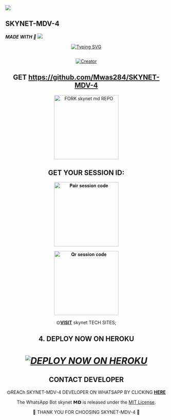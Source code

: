 <a><img src='https://i.imgur.com/LyHic3i.gif'/></a>
## SKYNET-MDV-4
   ***MADE WITH 💎***
<a><img src='https://i.imgur.com/LyHic3i.gif'/></a>

<div align="center">
<a href="https://git.io/typing-svg"><img src="https://readme-typing-svg.demolab.com?font=green+Ops+One&size=50&pause=1000&color=1BAFBAFF&center=true&width=910&height=100&lines=SKYNET-MDV-4;A+WHATSAPP+BOT;CREATED+BY+DARK+MWAS" alt="Typing SVG" /></a>
  </p>
<div align="center">
<p align="center">
  <a href="#"><img src="http://readme-typing-svg.herokuapp.com?color=d1fa02&center=true&vCenter=true&multiline=false&lines=SKYNET-MDV-4+RESPONDS+FAST" alt="">
</p>


</p>
<p align="center">
<a href="#"><img title="Creator" src="https://img.shields.io/badge/Creator-SKYNET TECH-green.svg?style=for-the-badge&logo=github"></a>
<p/>
<p align="center">

## GET https://github.com/Mwas284/SKYNET-MDV-4

<a href="https://github.com/Mwas284/SKYNET-MDV-4"><img src="https://img.shields.io/badge/Fork%20Beltahmd%20Repo-black" alt="FORK skynet md REPO" width="200"></a>

## GET YOUR SESSION ID: 

<a href="https://beltahmd-sessions-ce114587ed6a.herokuapp.com/pair"><img src="https://img.shields.io/badge/Pair%20session%20code-purple" alt="𝐏𝐚𝐢𝐫 𝐬𝐞𝐬𝐬𝐢𝐨𝐧 𝐜𝐨𝐝𝐞" width="200"></a>

<a href="https://beltah-pairing-code-b11a94d6c0f0.herokuapp.com/qr"><img src="https://img.shields.io/badge/QR%20session%20code-blue" alt="𝐐𝐫 𝐬𝐞𝐬𝐬𝐢𝐨𝐧 𝐜𝐨𝐝𝐞" width="200"></a>

⏣[**VISIT**](https://beltah-pairing-code-b11a94d6c0f0.herokuapp.com/) skynet TECH SITES; <br>


## 4. DEPLOY NOW ON HEROKU 
<h1 align="center">
 
 ***[![DEPLOY NOW ON HEROKU](https://www.herokucdn.com/deploy/button.svg)](https://dashboard.heroku.com/new?button-url=https://github.com/SKYNET-MDV-4&template=https://github.com/Mwas284/SKYNET-MDV-4)***


 ## CONTACT DEVELOPER

⏣REACh SKYNET-MDV-4 DEVELOPER ON WHATSAPP BY CLICKING  [**HERE**](https://wa.me/254794451471) 



The WhatsApp Bot skynet 𝗠𝗗 is released under the [MIT License](https://opensource.org/licenses/MIT).

🌟 THANK YOU FOR CHOOSING SKYNET-MDV-4 🌟

